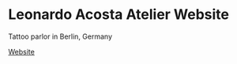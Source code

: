 # Leonardo Acosta Atelier Website

Tattoo parlor in Berlin, Germany

[Website](https://www.leonardoacostaatelier.com/)
